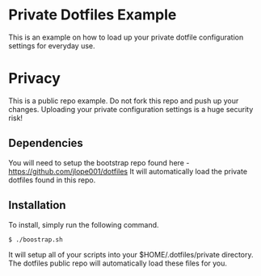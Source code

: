 # Private Dotfiles Example
This is an example on how to load up your private dotfile configuration settings for everyday use.

# Privacy
This is a public repo example.  Do not fork this repo and push up your changes.  Uploading your private configuration settings is a huge security risk!

## Dependencies
You will need to setup the bootstrap repo found here - https://github.com/jlope001/dotfiles  It will automatically load the private dotfiles found in this repo.

## Installation
To install, simply run the following command.

```
$ ./boostrap.sh
```

It will setup all of your scripts into your $HOME/.dotfiles/private directory.  The dotfiles public repo will automatically load these files for you.

